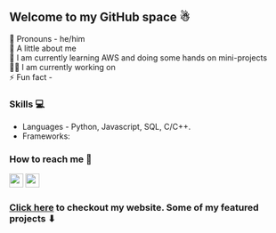 ## Welcome to my GitHub space ☃
🙂 Pronouns - he/him <br>
🌟 A little about me <br>
🌱 I am currently learning AWS and doing some hands on mini-projects<br>
👨‍💻 I am currently working on <br>
⚡ Fun fact - 

### Skills 💻
- Languages - Python, Javascript, SQL, C/C++. <br>
- Frameworks:

### How to reach me 💬
[<img src="https://img.shields.io/badge/LinkedIn-0077B5?logo=linkedin&logoColor=white" height="25" />](https://www.linkedin.com/in/rahul7218/)
<img src="https://img.shields.io/badge/contactme@rahulp.dev-D14836?logo=gmail&logoColor=white" height="25" /> 

### [Click here](https://rahulp.dev/) to checkout my website. Some of my featured projects ⬇
